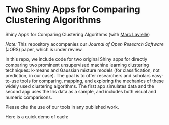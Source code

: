 # Two Shiny Apps for Comparing Clustering Algorithms
Shiny Apps for Comparing Clustering Algorithms (with [Marc Lavielle](http://www.cmap.polytechnique.fr/~lavielle/))

_Note:_ This repository accompanies our _Journal of Open Research Software_ (JORS) paper, which is under review.

In this repo, we include code for two original Shiny apps for directly comparing two prominent unsupervised machine learning clustering techniques: k-means and Gaussian mixture models (for classification, not prediction, in our case). The goal is to offer researchers and scholars easy-to-use tools for comparing, mapping, and exploring the mechanics of these widely used clustering algorithms. The first app simulates data and the second app uses the Iris data as a sample, and includes both visual and numeric comparisons. 

Please cite the use of our tools in any published work.

Here is a quick demo of each:

